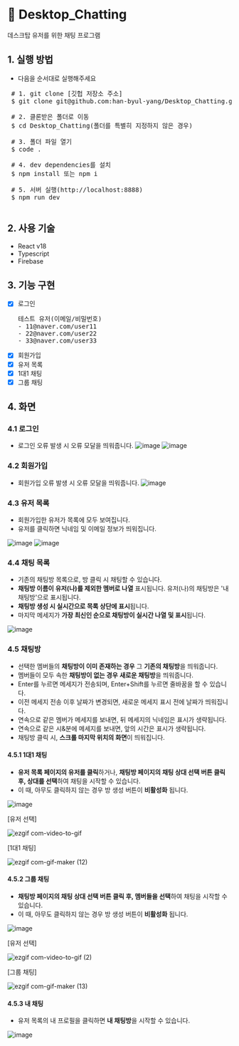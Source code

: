 # :pushpin: Desktop_Chatting
데스크탑 유저를 위한 채팅 프로그램

## 1. 실행 방법
- 다음을 순서대로 실행해주세요
<pre>
 # 1. git clone [깃헙 저장소 주소]
 $ git clone git@github.com:han-byul-yang/Desktop_Chatting.git
 
 # 2. 클론받은 폴더로 이동
 $ cd Desktop_Chatting(폴더를 특별히 지정하지 않은 경우)
 
 # 3. 폴더 파일 열기
 $ code .
 
 # 4. dev dependencies를 설치
 $ npm install 또는 npm i
 
 # 5. 서버 실행(http://localhost:8888)
 $ npm run dev

</pre>

## 2. 사용 기술
  - React v18
  - Typescript
  - Firebase

## 3. 기능 구현
- [x] 로그인
  <pre>테스트 유저(이메일/비밀번호)
  - 11@naver.com/user11
  - 22@naver.com/user22
  - 33@naver.com/user33
  </pre> 
- [x] 회원가입
- [x] 유저 목록
- [x] 1대1 채팅
- [x] 그룹 채팅

## 4. 화면 
### 4.1 로그인
- 로그인 오류 발생 시 오류 모달을 띄워줍니다.
![image](https://user-images.githubusercontent.com/67466789/217676715-f56254b1-d808-4e82-b16c-44a5d1c181ce.png)
![image](https://user-images.githubusercontent.com/67466789/217891542-a694a2a2-1ebc-4f77-80bd-6ac2b608ba35.png)

###  4.2 회원가입
- 회원가입 오류 발생 시 오류 모달을 띄워줍니다.
![image](https://user-images.githubusercontent.com/67466789/217676835-acc73bfe-8a9e-49a1-8f4f-5ee1d709647c.png)


### 4.3 유저 목록
- 회원가입한 유저가 목록에 모두 보여집니다. 
- 유저를 클릭하면 닉네임 및 이메일 정보가 띄워집니다.

![image](https://user-images.githubusercontent.com/67466789/217676248-a805124b-8fe1-49af-a862-226172365da3.png)
![image](https://user-images.githubusercontent.com/67466789/217676501-20e776f0-c747-41c4-a004-6ffb9b9de97e.png)


### 4.4 채팅 목록
- 기존의 채팅방 목록으로, 방 클릭 시 채팅할 수 있습니다.
- <b>채팅방 이름이 유저(나)를 제외한 멤버로 나열</b> 표시됩니다. 유저(나)의 채팅방은 '내 채팅방'으로 표시됩니다.
- <b>채팅방 생성 시 실시간으로 목록 상단에 표시</b>됩니다. 
- 마지막 메세지가 <b>가장 최신인 순으로 채팅방이 실시간 나열 및 표시</b>됩니다. 

![image](https://user-images.githubusercontent.com/67466789/217679308-0c73753f-fbba-4801-b3ea-63bad5a2550f.png)


### 4.5 채팅방
- 선택한 멤버들의 <b>채팅방이 이미 존재하는 경우</b> 그 <b>기존의 채팅방</b>을 띄워줍니다.
- 멤버들이 모두 속한 <b>채팅방이 없는 경우</b> <b>새로운 채팅방</b>을 띄워줍니다. 
- Enter를 누르면 메세지가 전송되며, Enter+Shift를 누르면 줄바꿈을 할 수 있습니다.
- 이전 메세지 전송 이후 날짜가 변경되면, 새로운 메세지 표시 전에 날짜가 띄워집니다.
- 연속으로 같은 멤버가 메세지를 보내면, 뒤 메세지의 닉네임은 표시가 생략됩니다.
- 연속으로 같은 시&분에 메세지를 보내면, 앞의 시간은 표시가 생략됩니다. 
- 채팅방 클릭 시, **스크롤 마지막 위치의 화면**이 띄워집니다. 

#### 4.5.1 1대1 채팅
- **유저 목록 페이지의 유저를 클릭**하거나, **채팅방 페이지의 채팅 상대 선택 버튼 클릭 후, 상대를 선택**하여 채팅을 시작할 수 있습니다.
- 이 때, 아무도 클릭하지 않는 경우 방 생성 버튼이 <b>비활성화</b> 됩니다. 

![image](https://user-images.githubusercontent.com/67466789/217678391-9f886f82-5f1e-4bd6-bad9-ea8f2932b3f8.png)

[유저 선택]

![ezgif com-video-to-gif](https://user-images.githubusercontent.com/67466789/217677847-9b9c9779-4058-4ea8-99c4-d2058fa81957.gif)

[1대1 채팅]

![ezgif com-gif-maker (12)](https://user-images.githubusercontent.com/67466789/217680247-fa9325c8-cc5f-41a0-bea2-50e63f81e3ff.gif)


#### 4.5.2 그룹 채팅
- **채팅방 페이지의 채팅 상대 선택 버튼 클릭 후, 멤버들을 선택**하여 채팅을 시작할 수 있습니다. 
- 이 때, 아무도 클릭하지 않는 경우 방 생성 버튼이 <b>비활성화</b> 됩니다. 

![image](https://user-images.githubusercontent.com/67466789/217679187-418bae7e-7072-4471-89b7-6573dbe6e012.png)

[유저 선택]

![ezgif com-video-to-gif (2)](https://user-images.githubusercontent.com/67466789/217679702-d20fc1f7-6dad-443a-b705-0dd3c5cff911.gif)

[그룹 채팅]

![ezgif com-gif-maker (13)](https://user-images.githubusercontent.com/67466789/217681335-0354ac54-6411-46db-b52a-1deec8b80adb.gif)


#### 4.5.3 내 채팅
- 유저 목록의 내 프로필을 클릭하면 **내 채팅방**을 시작할 수 있습니다.

![image](https://user-images.githubusercontent.com/67466789/217677145-94e56446-080b-45fe-a74f-9237c406c76d.png)
 

